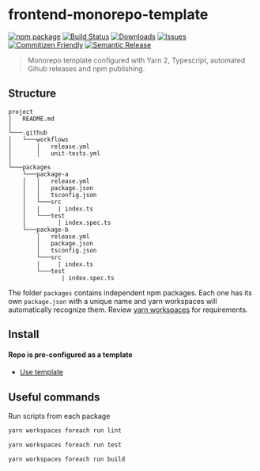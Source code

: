 # frontend-monorepo-template

[![npm package][npm-img]][npm-url]
[![Build Status][build-img]][build-url]
[![Downloads][downloads-img]][downloads-url]
[![Issues][issues-img]][issues-url]
[![Commitizen Friendly][commitizen-img]][commitizen-url]
[![Semantic Release][semantic-release-img]][semantic-release-url]

> Monorepo template configured with Yarn 2, Typescript, automated Gihub releases and npm publishing.

## Structure

```
project
│   README.md
│
└───.github
│   └───workflows
│       │   release.yml
│       │   unit-tests.yml
│
└───packages
    └───package-a
    │   │   release.yml
    │   │   package.json
    │   │   tsconfig.json
    │   └───src
    │   |     | index.ts
    │   └───test
    │         | index.spec.ts
    └───package-b
        │   release.yml
        │   package.json
        │   tsconfig.json
        └───src
        |     | index.ts
        └───test
               | index.spec.ts

```

The folder `packages` contains independent npm packages. Each one has its own `package.json` with a unique name and yarn workspaces will automatically recognize them.
Review [yarn workspaces](https://yarnpkg.com/features/workspaces) for requirements.


## Install  

#### Repo is pre-configured as a template

- [Use template](https://github.com/NazimHAli/frontend-monorepo-template/generate)

## Useful commands

Run scripts from each package

```bash
yarn workspaces foreach run lint
```

```bash
yarn workspaces foreach run test
```

```bash
yarn workspaces foreach run build
```

[build-img]: https://github.com/NazimHAli/frontend-monorepo-template/actions/workflows/release.yml/badge.svg
[build-url]: https://github.com/NazimHAli/frontend-monorepo-template/actions/workflows/release.yml
[commitizen-img]: https://img.shields.io/badge/commitizen-friendly-brightgreen.svg
[commitizen-url]: http://commitizen.github.io/cz-cli/
[downloads-img]: https://img.shields.io/npm/dt/frontend-monorepo-template
[downloads-url]: https://www.npmtrends.com/frontend-monorepo-template
[issues-img]: https://img.shields.io/github/issues/NazimHAli/frontend-monorepo-template
[issues-url]: https://github.com/NazimHAli/frontend-monorepo-template/issues
[npm-img]: https://img.shields.io/npm/v/frontend-monorepo-template
[npm-url]: https://www.npmjs.com/package/frontend-monorepo-template
[semantic-release-img]: https://img.shields.io/badge/%20%20%F0%9F%93%A6%F0%9F%9A%80-semantic--release-e10079.svg
[semantic-release-url]: https://github.com/semantic-release/semantic-release
